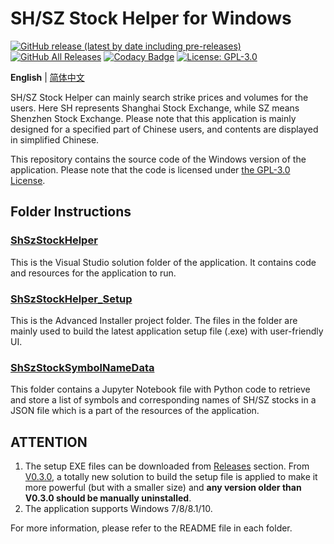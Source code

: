 # SH/SZ Stock Helper for Windows

[![GitHub release (latest by date including pre-releases)](https://img.shields.io/github/v/release/ArvinZJC/ShSzStockHelper-Windows?include_prereleases)](https://github.com/ArvinZJC/ShSzStockHelper-Windows/releases)
[![GitHub All Releases](https://img.shields.io/github/downloads/ArvinZJC/ShSzStockHelper-Windows/total)](https://github.com/ArvinZJC/ShSzStockHelper-Windows/releases)
[![Codacy Badge](https://app.codacy.com/project/badge/Grade/980d1c6c75754cdf9900139f5c5eb66f)](https://www.codacy.com/gh/ArvinZJC/ShSzStockHelper-Windows/dashboard?utm_source=github.com&amp;utm_medium=referral&amp;utm_content=ArvinZJC/ShSzStockHelper-Windows&amp;utm_campaign=Badge_Grade)
[![License: GPL-3.0](https://img.shields.io/badge/license-GPL--3.0-blue.svg)](https://www.gnu.org/licenses/gpl-3.0)

**English** | [简体中文](https://github.com/ArvinZJC/ShSzStockHelper-Windows/blob/master/README-zhCN.md)

SH/SZ Stock Helper can mainly search strike prices and volumes for the users. Here SH represents Shanghai Stock Exchange, while SZ means Shenzhen Stock Exchange. Please note that this application is mainly designed for a specified part of Chinese users, and contents are displayed in simplified Chinese.

This repository contains the source code of the Windows version of the application. Please note that the code is licensed under [the GPL-3.0 License](https://github.com/ArvinZJC/ShSzStockHelper-Windows/blob/master/LICENSE).

## Folder Instructions

### [ShSzStockHelper](https://github.com/ArvinZJC/ShSzStockHelper-Windows/tree/master/ShSzStockHelper)

This is the Visual Studio solution folder of the application. It contains code and resources for the application to run.

### [ShSzStockHelper_Setup](https://github.com/ArvinZJC/ShSzStockHelper-Windows/tree/master/ShSzStockHelper_Setup)

This is the Advanced Installer project folder. The files in the folder are mainly used to build the latest application setup file (.exe) with user-friendly UI.

### [ShSzStockSymbolNameData](https://github.com/ArvinZJC/ShSzStockHelper-Windows/tree/master/ShSzStockSymbolNameData)

This folder contains a Jupyter Notebook file with Python code to retrieve and store a list of symbols and corresponding names of SH/SZ stocks in a JSON file which is a part of the resources of the application.

## ATTENTION

1. The setup EXE files can be downloaded from [Releases](https://github.com/ArvinZJC/ShSzStockHelper-Windows/releases) section. From [V0.3.0](https://github.com/ArvinZJC/ShSzStockHelper-Windows/releases/tag/v0.3.0), a totally new solution to build the setup file is applied to make it more powerful (but with a smaller size) and **any version older than V0.3.0 should be manually uninstalled**.
2. The application supports Windows 7/8/8.1/10.

For more information, please refer to the README file in each folder.
